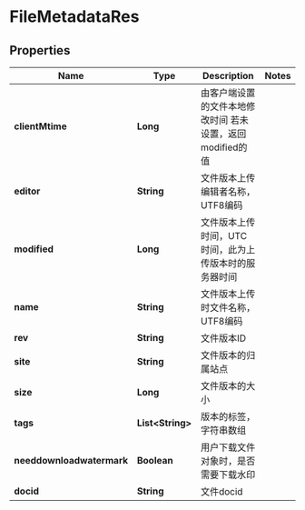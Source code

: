 # FileMetadataRes

## Properties
Name | Type | Description | Notes
------------ | ------------- | ------------- | -------------
**clientMtime** | **Long** | 由客户端设置的文件本地修改时间    若未设置，返回modified的值   | 
**editor** | **String** | 文件版本上传编辑者名称，UTF8编码 | 
**modified** | **Long** | 文件版本上传时间，UTC时间，此为上传版本时的服务器时间 | 
**name** | **String** | 文件版本上传时文件名称，UTF8编码 | 
**rev** | **String** | 文件版本ID | 
**site** | **String** | 文件版本的归属站点 | 
**size** | **Long** | 文件版本的大小 | 
**tags** | **List&lt;String&gt;** | 版本的标签，字符串数组 | 
**needdownloadwatermark** | **Boolean** | 用户下载文件对象时，是否需要下载水印 | 
**docid** | **String** | 文件docid | 
